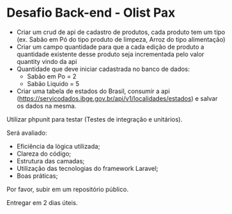 # Desafio Back-end - Olist Pax

- Criar um crud de api de cadastro de produtos, cada produto tem um tipo (ex. Sabão em Pó do tipo produto de limpeza, Arroz do tipo alimentação)
- Criar um campo quantidade para que a cada edição de produto a quantidade existente desse produto seja incrementada pelo valor quantity vindo da api
- Quantidade que deve iniciar cadastrada no banco de dados:
  - Sabão em Po = 2
  - Sabão Liquido = 5
- Criar uma tabela de estados do Brasil, consumir a api (https://servicodados.ibge.gov.br/api/v1/localidades/estados) e salvar os dados na mesma.

Utilizar phpunit para testar (Testes de integração e unitários).

Será avaliado:
 - Eficiência da lógica utilizada;
 - Clareza do código;
 - Estrutura das camadas;
 - Utilização das tecnologias do framework Laravel;
 - Boas práticas;

Por favor, subir em um repositório público.

Entregar em 2 dias úteis.
